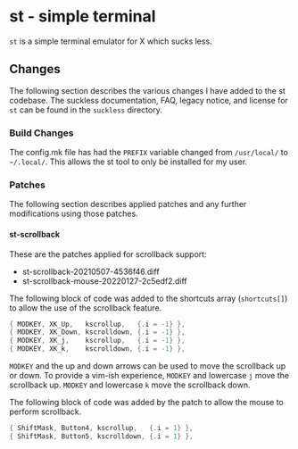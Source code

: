 # st - simple terminal

`st` is a simple terminal emulator for X which sucks less.

## Changes

The following section describes the various changes I have added to the st
codebase. The suckless documentation, FAQ, legacy notice, and license for `st`
can be found in the `suckless` directory.

### Build Changes

The config.mk file has had the `PREFIX` variable changed from `/usr/local/` to
`~/.local/`. This allows the st tool to only be installed for my user.

### Patches

The following section describes applied patches and any further modifications
using those patches.

#### st-scrollback

These are the patches applied for scrollback support:
- st-scrollback-20210507-4536f46.diff
- st-scrollback-mouse-20220127-2c5edf2.diff

The following block of code was added to the shortcuts array (`shortcuts[]`) to
allow the use of the scrollback feature.

```c
{ MODKEY, XK_Up,   kscrollup,   {.i = -1} },
{ MODKEY, XK_Down, kscrolldown, {.i = -1} },
{ MODKEY, XK_j,    kscrollup,   {.i = -1} },
{ MODKEY, XK_k,    kscrolldown, {.i = -1} },
```

`MODKEY` and the up and down arrows can be used to move the scrollback up or
down. To provide a vim-ish experience, `MODKEY` and lowercase `j` move the
scrollback up. `MODKEY` and lowercase `k` move the scrollback down.

The following block of code was added by the patch to allow the mouse to
perform scrollback.

```c
{ ShiftMask, Button4, kscrollup,   {.i = 1} },
{ ShiftMask, Button5, kscrolldown, {.i = 1} },
```

